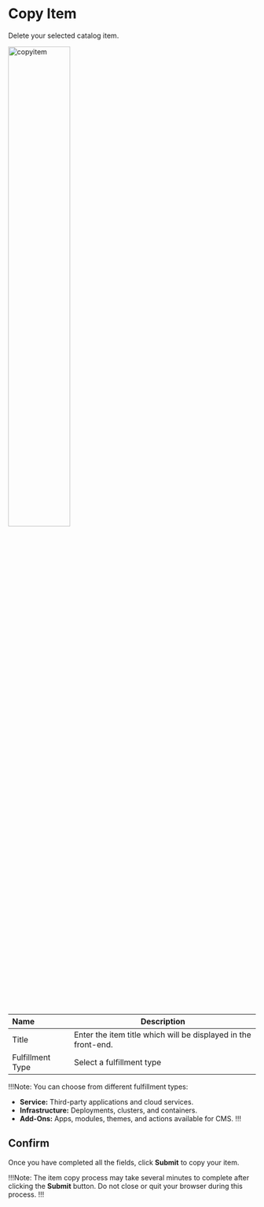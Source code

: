 # Copy Item

Delete your selected catalog item.
    
<img src="/static/images/copyitem.jpg" alt="copyitem" style="width: 50%; display: block"></a>

**Name** | **Description** 
:--- | ---
Title | Enter the item title which will be displayed in the front-end.
Fulfillment Type | Select a fulfillment type

!!!Note:
You can choose from different fulfillment types: 

- **Service:**  Third-party applications and cloud services.  
- **Infrastructure:** Deployments, clusters, and containers.
- **Add-Ons:** Apps, modules, themes, and actions available for CMS.
!!!


## Confirm

Once you have completed all the fields, click **Submit** to copy your item.

!!!Note:
The item copy process may take several minutes to complete after clicking the **Submit** button. Do not close or quit your browser during this process.
!!!
